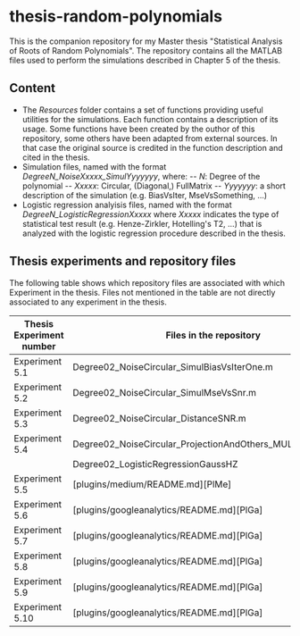 # thesis-random-polynomials
This is the companion repository for my Master thesis "Statistical Analysis of Roots of Random Polynomials".
The repository contains all the MATLAB files used to perform the simulations described in Chapter 5 of the thesis.

## Content
- The *Resources* folder contains a set of functions providing useful utilities for the simulations. Each function contains a description of its usage. Some functions have been created by the outhor of this repository, some others have been adapted from external sources. In that case the original source is credited in the function description and cited in the thesis.
- Simulation files, named with the format *DegreeN_NoiseXxxxx_SimulYyyyyyy*, where:
 -- *N*: Degree of the polynomial
 -- *Xxxxx*: Circular, (Diagonal,) FullMatrix
 -- *Yyyyyyy*: a short description of the simulation (e.g. BiasVsIter, MseVsSomething, ...)
- Logistic regression analyisis files, named with the format *DegreeN_LogisticRegressionXxxxx* where *Xxxxx* indicates the type of statistical test result (e.g. Henze-Zirkler, Hotelling's T2, ...) that is analyzed with the logistic regression procedure described in the thesis.

## Thesis experiments and repository files
The following table shows which repository files are associated with which Experiment in the thesis. Files not mentioned in the table are not directly associated to any experiment in the thesis.

| Thesis Experiment number | Files in the repository |
| ------ | ------ |
| Experiment 5.1 | Degree02\_NoiseCircular\_SimulBiasVsIterOne.m |
| Experiment 5.2 | Degree02\_NoiseCircular\_SimulMseVsSnr.m |
| Experiment 5.3 | Degree02\_NoiseCircular\_DistanceSNR.m |
| Experiment 5.4 | Degree02_NoiseCircular_ProjectionAndOthers_MULTIPLETIMES.m |
|                | Degree02_LogisticRegressionGaussHZ |
| Experiment 5.5 | [plugins/medium/README.md][PlMe] |
| Experiment 5.6 | [plugins/googleanalytics/README.md][PlGa] |
| Experiment 5.7 | [plugins/googleanalytics/README.md][PlGa] |
| Experiment 5.8 | [plugins/googleanalytics/README.md][PlGa] |
| Experiment 5.9 | [plugins/googleanalytics/README.md][PlGa] |
| Experiment 5.10 | [plugins/googleanalytics/README.md][PlGa] |


